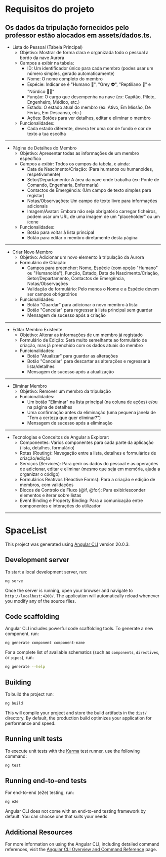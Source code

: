 # Requisitos do projeto
## Os dados da tripulação fornecidos pelo professor estão alocados em assets/dados.ts.

- Lista do Pessoal (Tabela Principal)
    - Objetivo: Mostrar de forma clara e organizada todo o pessoal a bordo da nave Aurora
    - Campos a exibir na tabela:
        - ID: Um identificador único para cada membro (podes usar um número simples, gerado automaticamente)
        - Nome: O nome completo do membro
        - Espécie: Indicar se é "Humano 🧑", "Grey 👽", "Reptiliano 🦎" e "Nórdico 👱‍♂️"
        - Função: O cargo que desempenha na nave (ex: Capitão, Piloto, Engenheiro, Médico, etc.)
        - Estado: O estado atual do membro (ex: Ativo, Em Missão, De Férias, Em Descanso, etc.)
        - Ações: Botões para ver detalhes, editar e eliminar o membro
    - Funcionalidades:
        - Cada estado diferente, devera ter uma cor de fundo e cor de texto a tua escolha

---

- Página de Detalhes do Membro
    - Objetivo: Apresentar todas as informações de um membro específico
    - Campos a exibir: Todos os campos da tabela, e ainda:
        - Data de Nascimento/Criação: (Para humanos ou humanoides, respetivamente)
        - Setor/Departamento: A área da nave onde trabalha (ex: Ponte de Comando, Engenharia, Enfermaria)
        - Contactos de Emergência: (Um campo de texto simples para registar)
        - Notas/Observações: Um campo de texto livre para informações adicionais
        - Imagem/Avatar: Embora não seja obrigatório carregar ficheiros, podem usar um URL de uma imagem de um "placeholder" ou um ícone
    - Funcionalidades:
        - Botão para voltar à lista principal
        - Botão para editar o membro diretamente desta página

---

- Criar Novo Membro
    - Objetivo: Adicionar um novo elemento à tripulação da Aurora
    - Formulário de Criação:
        - Campos para preencher: Nome, Espécie (com opção "Humano" ou "Humanoide"), Função, Estado, Data de Nascimento/Criação, Setor/Departamento, Contactos de Emergência, Notas/Observações
        - Validação de formulário: Pelo menos o Nome e a Espécie devem ser campos obrigatórios
    - Funcionalidades:
        - Botão "Guardar" para adicionar o novo membro à lista
        - Botão "Cancelar" para regressar à lista principal sem guardar
        - Mensagem de sucesso após a criação

---

- Editar Membro Existente
    - Objetivo: Alterar as informações de um membro já registado
    - Formulário de Edição: Será muito semelhante ao formulário de criação, mas já preenchido com os dados atuais do membro
    - Funcionalidades:
        - Botão "Atualizar" para guardar as alterações
        - Botão "Cancelar" para descartar as alterações e regressar à lista/detalhes
        - Mensagem de sucesso após a atualização

---

- Eliminar Membro
    - Objetivo: Remover um membro da tripulação
    - Funcionalidades:
        - Um botão "Eliminar" na lista principal (na coluna de ações) e/ou na página de detalhes
        - Uma confirmação antes da eliminação (uma pequena janela de "Tem a certeza que quer eliminar?")
        - Mensagem de sucesso após a eliminação

---

- Tecnologias e Conceitos de Angular a Explorar:
    - Componentes: Vários componentes para cada parte da aplicação (lista, detalhes, formulário)
    - Rotas (Routing): Navegação entre a lista, detalhes e formulários de criação/edição
    - Serviços (Services): Para gerir os dados do pessoal e as operações de adicionar, editar e eliminar (mesmo que seja em memória, ajuda a organizar o código)
    - Formulários Reativos (Reactive Forms): Para a criação e edição de membros, com validações
    - Blocos de Controlo de Fluxo (@if, @for): Para exibir/esconder elementos e iterar sobre listas
    - Event Binding e Property Binding: Para a comunicação entre componentes e interações do utilizador

---

# SpaceList

This project was generated using [Angular CLI](https://github.com/angular/angular-cli) version 20.0.3.

## Development server

To start a local development server, run:

```bash
ng serve
```

Once the server is running, open your browser and navigate to `http://localhost:4200/`. The application will automatically reload whenever you modify any of the source files.

## Code scaffolding

Angular CLI includes powerful code scaffolding tools. To generate a new component, run:

```bash
ng generate component component-name
```

For a complete list of available schematics (such as `components`, `directives`, or `pipes`), run:

```bash
ng generate --help
```

## Building

To build the project run:

```bash
ng build
```

This will compile your project and store the build artifacts in the `dist/` directory. By default, the production build optimizes your application for performance and speed.

## Running unit tests

To execute unit tests with the [Karma](https://karma-runner.github.io) test runner, use the following command:

```bash
ng test
```

## Running end-to-end tests

For end-to-end (e2e) testing, run:

```bash
ng e2e
```

Angular CLI does not come with an end-to-end testing framework by default. You can choose one that suits your needs.

## Additional Resources

For more information on using the Angular CLI, including detailed command references, visit the [Angular CLI Overview and Command Reference](https://angular.dev/tools/cli) page.

